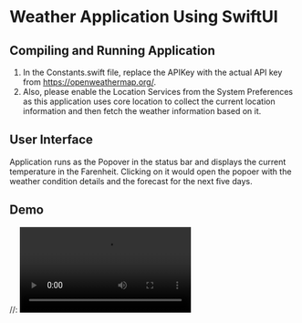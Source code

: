 #  Weather Application Using SwiftUI
## Compiling and Running Application
1. In the Constants.swift file, replace the APIKey with the actual API key from https://openweathermap.org/.
2. Also, please enable the Location Services from the System Preferences as this application uses core location to collect the current location information and then fetch the weather information based on it.

## User Interface
Application runs as the Popover in the status bar and displays the current temperature in the Farenheit. Clicking on it would open the popoer with the weather condition details and the forecast for the next five days.

## Demo
//: ![Weather App Demo](WeatherRecording.mov)

